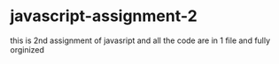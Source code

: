 # javascript-assignment-2
this is 2nd assignment of javasript and all the code are in 1 file and fully orginized 
